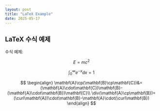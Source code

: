 ```yaml
---
layout: post
title: "LaTeX Example"
date: 2025-05-17
---
```


## LaTeX 수식 예제

수식 예제:

$$ E = mc^2 $$

$$ \int_0^\infty e^{-x} dx = 1 $$

$$
\begin{align}
\mathbf{A}\cp(\mathbf{B}\cp\mathbf{C})&=(\mathbf{A}\cdot\mathbf{C})\mathbf{B}-(\mathbf{A}\cdot\mathbf{B})\mathbf{C}\\
\div(\mathbf{A}\cp\mathbf{B})=(\curl\mathbf{A})\cdot\mathbf{B}-\mathbf{A}\cdot(\curl\mathbf{B})
\end{align}
$$
